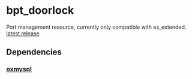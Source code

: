 # bpt_doorlock

Port management resource, currently only compatible with es_extended.
[latest release](https://github.com/bitpredator/bpt_doorlock/releases/latest/download/bpt_doorlock.zip)

## Dependencies

### [oxmysql](https://github.com/overextended/oxmysql)